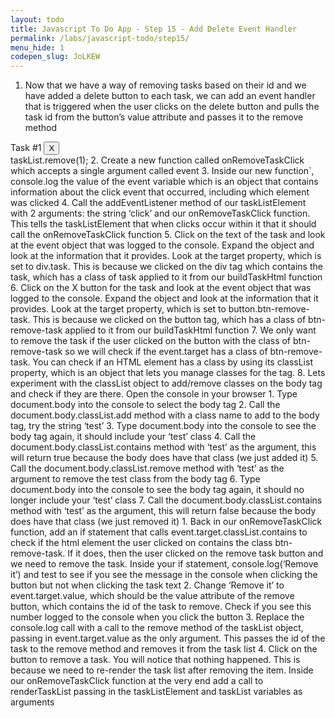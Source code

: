 ```yaml
---
layout: todo
title: Javascript To Do App - Step 15 - Add Delete Event Handler
permalink: /labs/javascript-todo/step15/
menu_hide: 1
codepen_slug: JoLKEW
---
```


1. Now that we have a way of removing tasks based on their id and we have added a delete button to each task, we can add an event handler that is triggered when the user clicks on the delete button and pulls the task id from the button’s value attribute and passes it to the remove method
<div class=”task”>Task #1 <button value=”1” class=”btn-remove-task”>X</button></div>
taskList.remove(1);
2. Create a new function called onRemoveTaskClick which accepts a single argument called event
3. Inside our new function`, console.log the value of the event variable which is an object that contains information about the click event that occurred, including which element was clicked
4. Call the addEventListener method of our taskListElement with 2 arguments: the string ‘click’ and our onRemoveTaskClick function. This tells the taskListElement that when clicks occur within it that it should call the onRemoveTaskClick function
5. Click on the text of the task and look at the event object that was logged to the console. Expand the object and look at the information that it provides. Look at the target property, which is set to div.task. This is because we clicked on the div tag which contains the task, which has a class of task applied to it from our buildTaskHtml function
6. Click on the X button for the task and look at the event object that was logged to the console. Expand the object and look at the information that it provides. Look at the target property, which is set to button.btn-remove-task. This is because we clicked on the button tag, which has a class of btn-remove-task applied to it from our buildTaskHtml function
7. We only want to remove the task if the user clicked on the button with the class of btn-remove-task so we will check if the event.target has a class of btn-remove-task. You can check if an HTML element has a class by using its classList property, which is an object that lets you manage classes for the tag.
8. Lets experiment with the classList object to add/remove classes on the body tag and check if they are there. Open the console in your browser
    1. Type document.body into the console to select the body tag
    2. Call the document.body.classList.add method with a class name to add to the body tag, try the string ‘test’
    3. Type document.body into the console to see the body tag again, it should include your ‘test’ class
    4. Call the document.body.classList.contains method with ‘test’ as the argument, this will return true because the body does have that class (we just added it)
    5. Call the document.body.classList.remove method with ‘test’ as the argument to remove the test class from the body tag
    6. Type document.body into the console to see the body tag again, it should no longer include your ‘test’ class
    7. Call the document.body.classList.contains method with ‘test’ as the argument, this will return false because the body does have that class (we just removed it)
1. Back in our onRemoveTaskClick function, add an if statement that calls event.target.classList.contains to check if the html element the user clicked on contains the class btn-remove-task. If it does, then the user clicked on the remove task button and we need to remove the task. Inside your if statement, console.log(‘Remove it’) and test to see if you see the message in the console when clicking the button but not when clicking the task text
2. Change ‘Remove it’ to event.target.value, which should be the value attribute of the remove button, which contains the id of the task to remove. Check if you see this number logged to the console when you click the button
3. Replace the console.log call with a call to the remove method of the taskList object, passing in event.target.value as the only argument. This passes the id of the task to the remove method and removes it from the task list
4. Click on the button to remove a task. You will notice that nothing happened. This is because we need to re-render the task list after removing the item. Inside our onRemoveTaskClick function at the very end add a call to renderTaskList passing in the taskListElement and taskList variables as arguments
